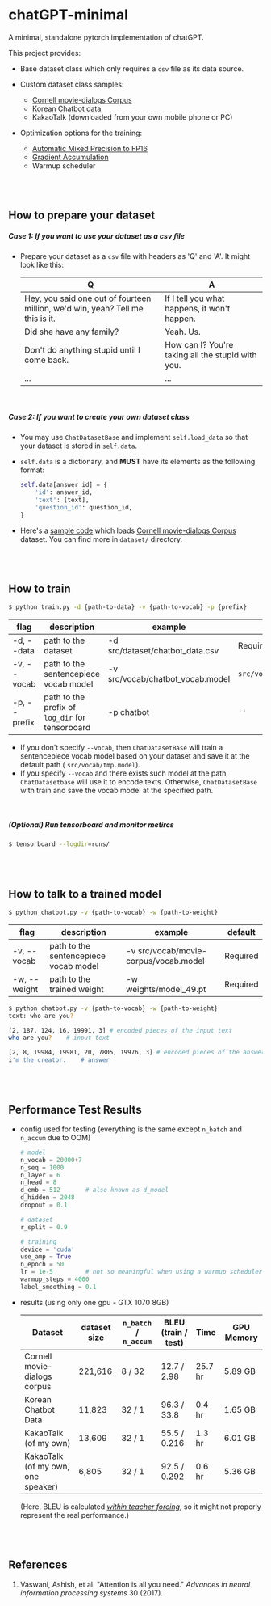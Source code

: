 # chatGPT-minimal

A minimal, standalone pytorch implementation of chatGPT.

This project provides:

- Base dataset class which only requires a `csv` file as its data source.

- Custom dataset class samples:
  - [Cornell movie-dialogs Corpus](https://www.cs.cornell.edu/~cristian/Cornell_Movie-Dialogs_Corpus.html)
  - [Korean Chatbot data](https://github.com/songys/Chatbot_data)
  - KakaoTalk (downloaded from your own mobile phone or PC)
- Optimization options for the training:
  - [Automatic Mixed Precision to FP16](https://pytorch.org/docs/stable/notes/amp_examples.html)
  - [Gradient Accumulation](https://kozodoi.me/blog/20210219/gradient-accumulation)
  - Warmup scheduler

<br/>

<br/>

## How to prepare your dataset

##### Case 1: If you want to use your dataset as a csv file

- Prepare your dataset as a `csv` file with headers as 'Q' and 'A'. It might look like this:

  | Q                                                            | A                                                 |
  | ------------------------------------------------------------ | ------------------------------------------------- |
  | Hey, you said one out of fourteen million, we'd win, yeah? Tell me this is it. | If I tell you what happens, it won't happen.      |
  | Did she have any family?                                     | Yeah. Us.                                         |
  | Don't do anything stupid until I come back.                  | How can I? You're taking all the stupid with you. |
  | ...                                                          | ...                                               |

<br/>

##### Case 2: If you want to create your own dataset class

- You may use `ChatDatasetBase` and  implement `self.load_data` so that your dataset is stored in `self.data`. 

- `self.data` is a dictionary, and **MUST** have its elements as the following format:

  ```python
  self.data[answer_id] = {
      'id': answer_id,
      'text': [text],
      'question_id': question_id,
  }
  ```

- Here's a [sample code](dataset/movie_corpus.py) which loads [Cornell movie-dialogs Corpus](https://www.cs.cornell.edu/~cristian/Cornell_Movie-Dialogs_Corpus.html) dataset. You can find more in `dataset/` directory.

<br/>

<br/>

## How to train

```bash
$ python train.py -d {path-to-data} -v {path-to-vocab} -p {prefix}
```

| flag         | description                                     | example                          | default               |
| ------------ | ----------------------------------------------- | -------------------------------- | --------------------- |
| -d, --data   | path to the dataset                             | -d src/dataset/chatbot_data.csv  | Required              |
| -v, --vocab  | path to the sentencepiece vocab model           | -v src/vocab/chatbot_vocab.model | `src/vocab/tmp.model` |
| -p, --prefix | path to the prefix of `log_dir` for tensorboard | -p chatbot                       | `''`                  |

- If you don't specify `--vocab`, then `ChatDatasetBase` will train a sentencepiece vocab model based on your dataset and save it at the default path ( `src/vocab/tmp.model`).
- If you specify `--vocab` and there exists such model at the path, `ChatDatasetbase` will use it to encode texts. Otherwise, `ChatDatasetBase` with train and save the vocab model at the specified path.

<br/>

##### (Optional) Run tensorboard and monitor metircs

```bash
$ tensorboard --logdir=runs/
```

<br/>

<br/>

## How to talk to a trained model

```bash
$ python chatbot.py -v {path-to-vocab} -w {path-to-weight}
```

| flag         | description                           | example                               | default  |
| ------------ | ------------------------------------- | ------------------------------------- | -------- |
| -v, --vocab  | path to the sentencepiece vocab model | -v src/vocab/movie-corpus/vocab.model | Required |
| -w, --weight | path to the trained weight            | -w weights/model_49.pt                | Required |

```bash
$ python chatbot.py -v {path-to-vocab} -w {path-to-weight}
text: who are you?

[2, 187, 124, 16, 19991, 3] # encoded pieces of the input text
who are you?	# input text

[2, 8, 19984, 19981, 20, 7805, 19976, 3] # encoded pieces of the answer
i'm the creator.	# answer
```

<br/>

<br/>

## Performance Test Results

- config used for testing (everything is the same except `n_batch` and `n_accum` due to OOM)

  ```python
  # model
  n_vocab = 20000+7
  n_seq = 1000
  n_layer = 6
  n_head = 8
  d_emb = 512		# also known as d_model
  d_hidden = 2048
  dropout = 0.1
  
  # dataset
  r_split = 0.9
  
  # training
  device = 'cuda'
  use_amp = True
  n_epoch = 50
  lr = 1e-5			# not so meaningful when using a warmup scheduler
  warmup_steps = 4000
  label_smoothing = 0.1
  ```

- results (using only one gpu - GTX 1070 8GB)

  | Dataset                            | dataset size | `n_batch` / `n_accum` | BLEU (train / test) | Time    | GPU Memory |
  | ---------------------------------- | ------------ | --------------------- | ------------------- | ------- | ---------- |
  | Cornell movie-dialogs corpus       | 221,616      | 8 / 32                | 12.7 / 2.98         | 25.7 hr | 5.89 GB    |
  | Korean Chatbot Data                | 11,823       | 32 / 1                | 96.3 / 33.8         | 0.4 hr  | 1.65 GB    |
  | KakaoTalk (of my own)              | 13,609       | 32 / 1                | 55.5 / 0.216        | 1.3 hr  | 6.01 GB    |
  | KakaoTalk (of my own, one speaker) | 6,805        | 32 / 1                | 92.5 / 0.292        | 0.6 hr  | 5.36 GB    |
  
  (Here, BLEU is calculated <u>*within teacher forcing*</u>, so it might not properly represent the real performance.)

<br/>

<br/>

## References

1. Vaswani, Ashish, et al. "Attention is all you need." _Advances in neural information processing systems_ 30 (2017).
